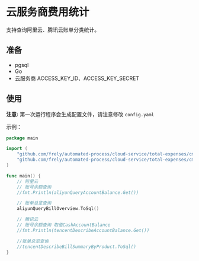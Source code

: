 # 云服务商费用统计
支持查询阿里云、腾讯云账单分类统计。

## 准备
- pgsql
- Go
- 云服务商 ACCESS_KEY_ID、ACCESS_KEY_SECRET

## 使用

**注意:** 第一次运行程序会生成配置文件，请注意修改 `config.yaml`

示例：
```go
package main

import (
	"github.com/frely/automated-process/cloud-service/total-expenses/cmd/aliyunQueryBillOverview"
	"github.com/frely/automated-process/cloud-service/total-expenses/cmd/checkEnv"
)

func main() {
	// 阿里云
	// 账号余额查询
	//fmt.Println(aliyunQueryAccountBalance.Get())

	// 账单总览查询
	aliyunQueryBillOverview.ToSql()

	// 腾讯云
	// 账号余额查询 取值CashAccountBalance
	//fmt.Println(tencentDescribeAccountBalance.Get())

	//账单总览查询
	//tencentDescribeBillSummaryByProduct.ToSql()
}
```